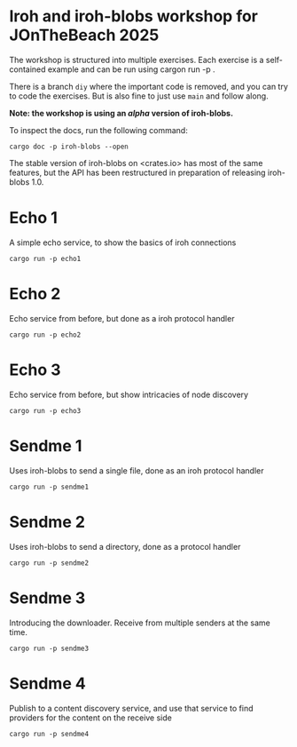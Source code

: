 # Iroh and iroh-blobs workshop for JOnTheBeach 2025

The workshop is structured into multiple exercises. Each exercise is a
self-contained example and can be run using cargon run -p <lessonname>.

There is a branch `diy` where the important code is removed, and you can try
to code the exercises. But is also fine to just use `main` and follow along.

<b>Note: the workshop is using an *alpha* version of iroh-blobs.</b>

To inspect the
docs, run the following command:

```
cargo doc -p iroh-blobs --open
```

The stable version of iroh-blobs on <crates.io> has most of the same features, but
the API has been restructured in preparation of releasing iroh-blobs 1.0.

# Echo 1

A simple echo service, to show the basics of iroh connections

```
cargo run -p echo1
```

# Echo 2

Echo service from before, but done as a iroh protocol handler

```
cargo run -p echo2
```

# Echo 3

Echo service from before, but show intricacies of node discovery

```
cargo run -p echo3
```

# Sendme 1

Uses iroh-blobs to send a single file, done as an iroh protocol handler

```
cargo run -p sendme1
```

# Sendme 2

Uses iroh-blobs to send a directory, done as a protocol handler

```
cargo run -p sendme2
```

# Sendme 3

Introducing the downloader. Receive from multiple senders at the same time.

```
cargo run -p sendme3
```

# Sendme 4

Publish to a content discovery service, and use that service to find providers
for the content on the receive side

```
cargo run -p sendme4
```
